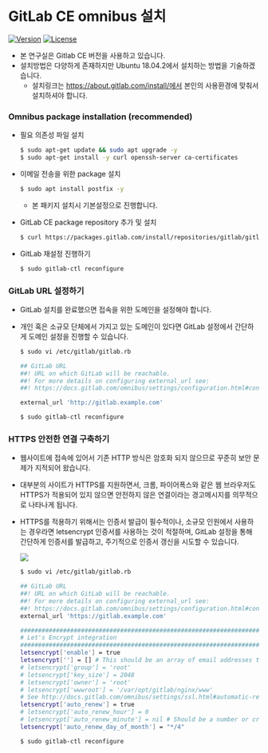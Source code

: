 # GitLab CE omnibus 설치 

[![Version](https://img.shields.io/badge/version-2019.03.05-red.svg)](./CHANGELOG)  [![License](https://img.shields.io/github/license/mashape/apistatus.svg)](./LICENSE)

* 본 연구실은 Gitlab CE 버전을 사용하고 있습니다. 
* 설치방법은 다양하게 존재하지만 Ubuntu 18.04.2에서 설치하는 방법을 기술하겠습니다. 
  *  설치링크는 https://about.gitlab.com/install/에서 본인의 사용환경에 맞춰서 설치하셔야 합니다. 



### Omnibus package installation (recommended) 

* 필요 의존성 파일 설치

  ```bash
  $ sudo apt-get update && sudo apt upgrade -y 
  $ sudo apt-get install -y curl openssh-server ca-certificates
  ```

* 이메일 전송을 위한 package 설치

  ```bash
  $ sudo apt install postfix -y 
  ```

  * 본 패키지 설치시 기본설정으로 진행합니다. 

* GitLab CE package repository 추가 및 설치 

  ```bash
  $ curl https://packages.gitlab.com/install/repositories/gitlab/gitlab-ce/script.deb.sh | sudo bash
  ```

* GitLab 재설정 진행하기

  ```bash
  $ sudo gitlab-ctl reconfigure
  ```

  

### GitLab URL 설정하기 

* GitLab 설치를 완료했으면 접속을 위한 도메인을 설정해야 합니다.

* 개인 혹은 소규모 단체에서 가지고 있는 도메인이 있다면 GitLab 설정에서 간단하게 도메인 설정을 진행할 수 있습니다. 

  ```bash
  $ sudo vi /etc/gitlab/gitlab.rb	
  ```

  ```bash
  ## GitLab URL
  ##! URL on which GitLab will be reachable.
  ##! For more details on configuring external_url see:
  ##! https://docs.gitlab.com/omnibus/settings/configuration.html#configuring-the-external-url-for-gitlab
  
  external_url 'http://gitlab.example.com'
  ```

  ```bash
  $ sudo gitlab-ctl reconfigure
  ```



### HTTPS 안전한 연결 구축하기 

* 웹사이트에 접속에 있어서 기존 HTTP 방식은 암호화 되지 않으므로 꾸준히 보안 문제가 지적되어 왔습니다.

* 대부분의 사이트가 HTTPS를 지원하면서, 크롬, 파이어폭스와 같은 웹 브라우저도 HTTPS가 적용되어 있지 않으면 안전하지 않은 연결이라는 경고메시지를 의무적으로 나타나게 됩니다. 

* HTTPS를 적용하기 위해서는 인증서 발급이 필수적이나, 소규모 인원에서 사용하는 경우라면 letsencrypt 인증서를 사용하는 것이 적절하며, GitLab 설정을 통해 간단하게 인증서를 발급하고, 주기적으로 인증서 갱신을 시도할 수 있습니다. 

  ![](https://cdn-images-1.medium.com/max/1600/1*Cd2NBjQD8Luwbu1Z23n5QQ.png)

  ```bash
  $ sudo vi /etc/gitlab/gitlab.rb	
  ```

  ```bash
  ## GitLab URL
  ##! URL on which GitLab will be reachable.
  ##! For more details on configuring external_url see:
  ##! https://docs.gitlab.com/omnibus/settings/configuration.html#configuring-the-external-url-for-gitlab
  external_url 'https://gitlab.example.com'
  ```

  ```bash
  ################################################################################
  # Let's Encrypt integration
  ################################################################################
  letsencrypt['enable'] = true
  letsencrypt[''] = [] # This should be an array of email addresses to add as contacts
  # letsencrypt['group'] = 'root'
  # letsencrypt['key_size'] = 2048
  # letsencrypt['owner'] = 'root'
  # letsencrypt['wwwroot'] = '/var/opt/gitlab/nginx/www'
  # See http://docs.gitlab.com/omnibus/settings/ssl.html#automatic-renewal for more on these sesttings
  letsencrypt['auto_renew'] = true
  # letsencrypt['auto_renew_hour'] = 0
  # letsencrypt['auto_renew_minute'] = nil # Should be a number or cron expression, if specified.
  letsencrypt['auto_renew_day_of_month'] = "*/4"
  ```

  ```bash
  $ sudo gitlab-ctl reconfigure
  ```

  



































